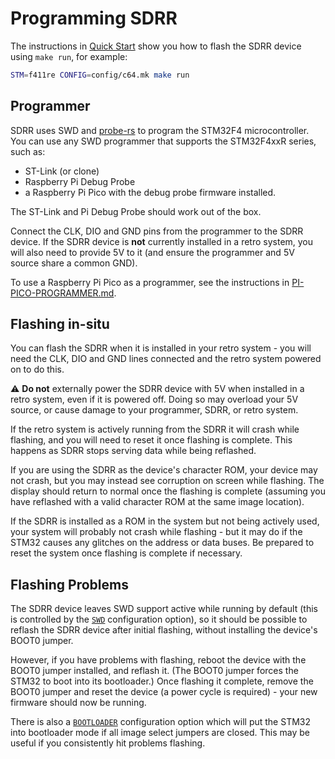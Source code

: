 # Programming SDRR

The instructions in [Quick Start](/README.md#quick-start) show you how to flash the SDRR device using `make run`, for example:

```bash
STM=f411re CONFIG=config/c64.mk make run
```

## Programmer

SDRR uses SWD and [probe-rs](https://probe.rs) to program the STM32F4 microcontroller.  You can use any SWD programmer that supports the STM32F4xxR series, such as:

- ST-Link (or clone)
- Raspberry Pi Debug Probe
- a Raspberry Pi Pico with the debug probe firmware installed.

The ST-Link and Pi Debug Probe should work out of the box.

Connect the CLK, DIO and GND pins from the programmer to the SDRR device.  If the SDRR device is **not** currently installed in a retro system, you will also need to provide 5V to it (and ensure the programmer and 5V source share a common GND).

To use a Raspberry Pi Pico as a programmer, see the instructions in [PI-PICO-PROGRAMMER.md](/docs/PI-PICO-PROGRAMMER.md).

## Flashing in-situ

You can flash the SDRR when it is installed in your retro system - you will need the CLK, DIO and GND lines connected and the retro system powered on to do this.

⚠️ **Do not** externally power the SDRR device with 5V when installed in a retro system, even if it is powered off.  Doing so may overload your 5V source, or cause damage to your programmer, SDRR, or retro system.

If the retro system is actively running from the SDRR it will crash while flashing, and you will need to reset it once flashing is complete.  This happens as SDRR stops serving data while being reflashed.

If you are using the SDRR as the device's character ROM, your device may not crash, but you may instead see corruption on screen while flashing.  The display should return to normal once the flashing is complete (assuming you have reflashed with a valid character ROM at the same image location).

If the SDRR is installed as a ROM in the system but not being actively used, your system will probably not crash while flashing - but it may do if the STM32 causes any glitches on the address or data buses.  Be prepared to reset the system once flashing is complete if necessary.

## Flashing Problems

The SDRR device leaves SWD support active while running by default (this is controlled by the [`SWD`](/docs/CONFIGURATION.md#swd) configuration option), so it should be possible to reflash the SDRR device after initial flashing, without installing the device's BOOT0 jumper.

However, if you have problems with flashing, reboot the device with the BOOT0 jumper installed, and reflash it.  (The BOOT0 jumper forces the STM32 to boot into its bootloader.)  Once flashing it complete, remove the BOOT0 jumper and reset the device (a power cycle is required) - your new firmware should now be running.

There is also a [`BOOTLOADER`](/docs/CONFIGURATION.md#bootloader) configuration option which will put the STM32 into bootloader mode if all image select jumpers are closed.  This may be useful if you consistently hit problems flashing.
